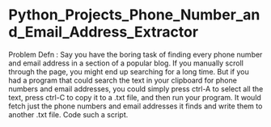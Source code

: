 # Python_Projects_Phone_Number_and_Email_Address_Extractor
Problem Defn : Say you have the boring task of finding every phone number and email address in a 
section of a popular blog. If you manually scroll through the page, you might end up searching 
for a long time. But if you had a program that could search the text in your clipboard for phone 
numbers and email addresses, you could simply press ctrl-A to select all the text, press ctrl-C to 
copy it to a .txt file, and then run your program. It would fetch just the phone numbers and email 
addresses it finds and write them to another .txt file. Code such a script.
